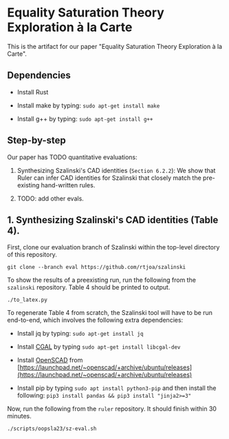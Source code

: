 # Equality Saturation Theory Exploration à la Carte

This is the artifact for our paper
"Equality Saturation Theory Exploration à la Carte".

<!-- TODO: artifact goals / reusable, etc. blurb -->

## Dependencies
<!-- Adapted from https://github.com/uwplse/szalinski -->
* Install Rust

* Install make by typing: `sudo apt-get install make`

* Install g++ by typing: `sudo apt-get install g++`

## Step-by-step

Our paper has TODO quantitative evaluations:

1. Synthesizing Szalinski's CAD identities (`Section 6.2.2`): We show that Ruler can infer CAD identities for Szalinski that closely match the pre-existing hand-written rules.

2. TODO: add other evals.

## 1. Synthesizing Szalinski's CAD identities (Table 4).

First, clone our evaluation branch of Szalinski within the top-level directory of this repository.

```
git clone --branch eval https://github.com/rtjoa/szalinski
```

To show the results of a preexisting run, run the following from the `szalinski` repository. Table 4 should be printed to output.
```
./to_latex.py
```

To regenerate Table 4 from scratch, the Szalinski tool will have to be run end-to-end, which involves the following extra dependencies:

* Install jq by typing: `sudo apt-get install jq`

* Install [CGAL](https://www.cgal.org/download/linux.html) by typing
  `sudo apt-get install libcgal-dev`

* Install [OpenSCAD](https://www.openscad.org/) from [https://launchpad.net/~openscad/+archive/ubuntu/releases](https://launchpad.net/~openscad/+archive/ubuntu/releases)

* Install pip by typing `sudo apt install python3-pip` and then
install the following:
`pip3 install pandas && pip3 install "jinja2>=3"`

Now, run the following from the `ruler` repository. It should finish within 30 minutes.
```
./scripts/oopsla23/sz-eval.sh
```
